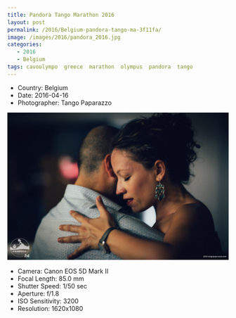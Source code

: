 ```yaml
---
title: Pandora Tango Marathon 2016
layout: post
permalink: /2016/Belgium-pandora-tango-ma-3f11fa/
image: /images/2016/pandora_2016.jpg
categories:
   - 2016
   - Belgium
tags: cavoolympo  greece  marathon  olympus  pandora  tango
---
```

   
* <i class="fa-solid fa-map-pin"></i> Country: Belgium
* <i class="fa-solid fa-calendar-day"></i> Date: 2016-04-16
* <i class="fa-solid fa-circle-user"></i> Photographer: Tango Paparazzo

![Pandora Tango Marathon 2016](/images/2016/pandora_2016.jpg)

* <i class="fa-solid fa-camera"></i> Camera: Canon EOS 5D Mark II
* <i class="fa-solid fa-square-caret-left"></i> Focal Length: 85.0 mm
* <i class="fa-solid fa-stopwatch"></i> Shutter Speed: 1/50 sec
* <i class="fa-solid fa-circle-dot"></i> Aperture: f/1.8
* <i class="fa-solid fa-lightbulb"></i> ISO Sensitivity: 3200
* <i class="fa-solid fa-square-full"></i> Resolution: 1620x1080
